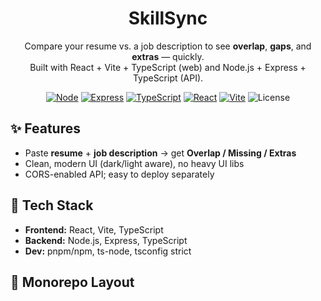 <h1 align="center">SkillSync</h1>
<p align="center">
Compare your resume vs. a job description to see <b>overlap</b>, <b>gaps</b>, and <b>extras</b> — quickly.<br/>
Built with React + Vite + TypeScript (web) and Node.js + Express + TypeScript (API).
</p>

<p align="center">
  <a href="https://nodejs.org"><img alt="Node" src="https://img.shields.io/badge/Node-20+-3C873A?logo=node.js&logoColor=white"></a>
  <a href="https://expressjs.com"><img alt="Express" src="https://img.shields.io/badge/Express-TS-000000?logo=express&logoColor=white"></a>
  <a href="https://www.typescriptlang.org/"><img alt="TypeScript" src="https://img.shields.io/badge/TypeScript-5.x-3178C6?logo=typescript&logoColor=white"></a>
  <a href="https://react.dev"><img alt="React" src="https://img.shields.io/badge/React-18-61DAFB?logo=react&logoColor=0b0d10"></a>
  <a href="https://vitejs.dev/"><img alt="Vite" src="https://img.shields.io/badge/Vite-5-646CFF?logo=vite&logoColor=white"></a>
  <a><img alt="License" src="https://img.shields.io/badge/License-MIT-blue"></a>
</p>

## ✨ Features
- Paste **resume** + **job description** → get **Overlap / Missing / Extras**
- Clean, modern UI (dark/light aware), no heavy UI libs
- CORS-enabled API; easy to deploy separately

## 🧱 Tech Stack
- **Frontend:** React, Vite, TypeScript
- **Backend:** Node.js, Express, TypeScript
- **Dev:** pnpm/npm, ts-node, tsconfig strict

## 📂 Monorepo Layout
